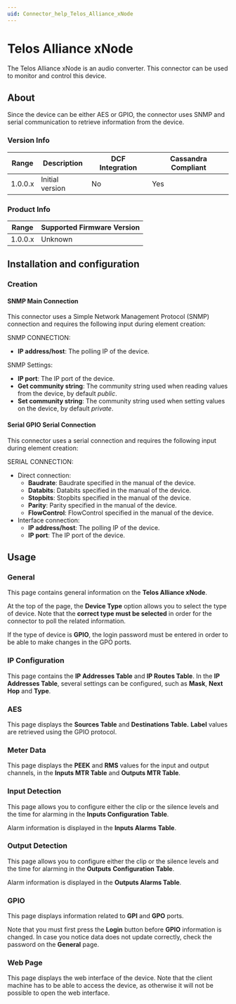 ```yaml
---
uid: Connector_help_Telos_Alliance_xNode
---
```


# Telos Alliance xNode

The Telos Alliance xNode is an audio converter. This connector can be used to monitor and control this device.

## About

Since the device can be either AES or GPIO, the connector uses SNMP and serial communication to retrieve information from the device.

### Version Info

| **Range** | **Description** | **DCF Integration** | **Cassandra Compliant** |
|------------------|-----------------|---------------------|-------------------------|
| 1.0.0.x          | Initial version | No                  | Yes                     |

### Product Info

| Range | Supported Firmware Version |
|------------------|-----------------------------|
| 1.0.0.x          | Unknown                     |

## Installation and configuration

### Creation

#### SNMP Main Connection

This connector uses a Simple Network Management Protocol (SNMP) connection and requires the following input during element creation:

SNMP CONNECTION:

- **IP address/host**: The polling IP of the device.

SNMP Settings:

- **IP port**: The IP port of the device.
- **Get community string**: The community string used when reading values from the device, by default *public*.
- **Set community string**: The community string used when setting values on the device, by default *private*.

#### Serial GPIO Serial Connection

This connector uses a serial connection and requires the following input during element creation:

SERIAL CONNECTION:

- Direct connection:
  - **Baudrate**: Baudrate specified in the manual of the device.
  - **Databits**: Databits specified in the manual of the device.
  - **Stopbits**: Stopbits specified in the manual of the device.
  - **Parity**: Parity specified in the manual of the device.
  - **FlowControl**: FlowControl specified in the manual of the device.
- Interface connection:
  - **IP address/host**: The polling IP of the device.
  - **IP port**: The IP port of the device.

## Usage

### General

This page contains general information on the **Telos Alliance xNode**.

At the top of the page, the **Device Type** option allows you to select the type of device. Note that the **correct type must be selected** in order for the connector to poll the related information.

If the type of device is **GPIO**, the login password must be entered in order to be able to make changes in the GPO ports.

### IP Configuration

This page contains the **IP Addresses Table** and **IP Routes Table**. In the **IP Addresses Table**, several settings can be configured, such as **Mask**, **Next Hop** and **Type**.

### AES

This page displays the **Sources Table** and **Destinations Table.** **Label** values are retrieved using the GPIO protocol.

### Meter Data

This page displays the **PEEK** and **RMS** values for the input and output channels, in the **Inputs MTR Table** and **Outputs MTR Table**.

### Input Detection

This page allows you to configure either the clip or the silence levels and the time for alarming in the **Inputs Configuration** **Table**.

Alarm information is displayed in the **Inputs Alarms** **Table**.

### Output Detection

This page allows you to configure either the clip or the silence levels and the time for alarming in the **Outputs** **Configuration** **Table**.

Alarm information is displayed in the **Outputs Alarms Table**.

### GPIO

This page displays information related to **GPI** and **GPO** ports.

Note that you must first press the **Login** button before **GPIO** information is changed. In case you notice data does not update correctly, check the password on the **General** page.

### Web Page

This page displays the web interface of the device. Note that the client machine has to be able to access the device, as otherwise it will not be possible to open the web interface.
